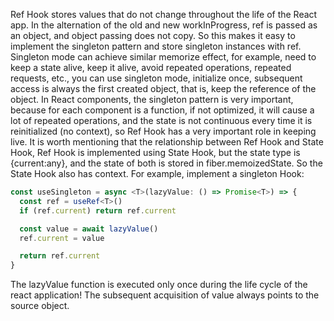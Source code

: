 Ref Hook stores values that do not change throughout the life of the React app. In the alternation of the old and new workInProgress, ref is passed as an object, and object passing does not copy. So this makes it easy to implement the singleton pattern and store singleton instances with ref. Singleton mode can achieve similar memorize effect, for example, need to keep a state alive, keep it alive, avoid repeated operations, repeated requests, etc., you can use singleton mode, initialize once, subsequent access is always the first created object, that is, keep the reference of the object. In React components, the singleton pattern is very important, because for each component is a function, if not optimized, it will cause a lot of repeated operations, and the state is not continuous every time it is reinitialized (no context), so Ref Hook has a very important role in keeping live. It is worth mentioning that the relationship between Ref Hook and State Hook, Ref Hook is implemented using State Hook, but the state type is {current:any}, and the state of both is stored in fiber.memoizedState. So the State Hook also has context.
For example, implement a singleton Hook:
```ts
const useSingleton = async <T>(lazyValue: () => Promise<T>) => {
  const ref = useRef<T>()
  if (ref.current) return ref.current

  const value = await lazyValue()
  ref.current = value

  return ref.current
}
```
The lazyValue function is executed only once during the life cycle of the react application! The subsequent acquisition of value always points to the source object.